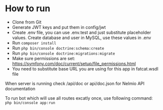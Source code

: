 
# How to run

- Clone from Git
- Generate JWT keys and put them in config/jwt
- Create .env file, you can use .env.test and just substitute placeholder values. Create database and user in MySQL, 
use these values in .env
- Run `composer install`
- Run `php bin/console doctrine:schema:create`
- Run `php bin/console doctrine:migrations:migrate`
- Make sure permissions are set: https://symfony.com/doc/current/setup/file_permissions.html
- You need to substitute base URL you are using for this app in fatcat.wsdl file

When server is running check /api/doc or api/doc.json for Nelmio API documentation

To run bot which will use all routes excatly once, use following command:
`php bin/console app:run`
